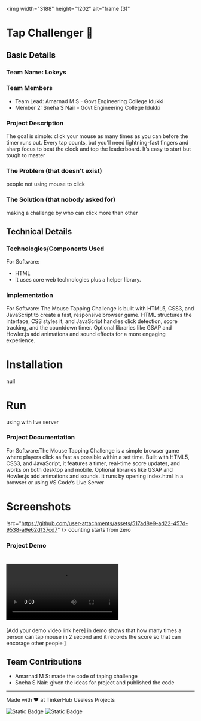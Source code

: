 <img width="3188" height="1202" alt="frame (3)" 

# Tap Challenger  🎯


## Basic Details
### Team Name: Lokeys


### Team Members
- Team Lead: Amarnad M S - Govt Engineering College Idukki
- Member 2: Sneha S Nair - Govt Engineering College Idukki

### Project Description
The goal is simple: click your mouse as many times as you can before the timer runs out. Every tap counts, but you’ll need lightning-fast fingers and sharp focus to beat the clock and top the leaderboard. It’s easy to start but tough to master

### The Problem (that doesn't exist)
people not using mouse to click

### The Solution (that nobody asked for)
making a challenge by who can click more than other

## Technical Details
### Technologies/Components Used
For Software:
- HTML
- It uses core web technologies plus a helper library.

### Implementation
For Software: The Mouse Tapping Challenge is built with HTML5, CSS3, and JavaScript to create a fast, responsive browser game. HTML structures the interface, CSS styles it, and JavaScript handles click detection, score tracking, and the countdown timer. Optional libraries like GSAP and Howler.js add animations and sound effects for a more engaging experience.

# Installation
 null

# Run
using with live server

### Project Documentation
For Software:The Mouse Tapping Challenge is a simple browser game where players click as fast as possible within a set time. Built with HTML5, CSS3, and JavaScript, it features a timer, real-time score updates, and works on both desktop and mobile. Optional libraries like GSAP and Howler.js add animations and sounds. It runs by opening index.html in a browser or using VS Code’s Live Server

# Screenshots
!src="https://github.com/user-attachments/assets/517ad8e9-ad22-457d-9538-a9e62d137cd7" />
counting starts from zero


### Project Demo
# <video controls src="Screen Recording 2025-08-09 051004.mp4" title="taping challenge"></video>
[Add your demo video link here]
in demo shows that how many times a person can tap mouse in 2 second and it records the score so that can encorage other people
]

## Team Contributions
- Amarnad M S: made the code of taping  challenge
- Sneha S Nair: given the ideas for project and published the code

---
Made with ❤️ at TinkerHub Useless Projects 

![Static Badge](https://img.shields.io/badge/TinkerHub-24?color=%23000000&link=https%3A%2F%2Fwww.tinkerhub.org%2F)
![Static Badge](https://img.shields.io/badge/UselessProjects--25-25?link=https%3A%2F%2Fwww.tinkerhub.org%2Fevents%2FQ2Q1TQKX6Q%2FUseless%2520Projects)





